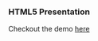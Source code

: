 
### HTML5 Presentation

Checkout the demo [here](http://koustubh25.github.io/html5-preso-video-on-cloud/#/)
